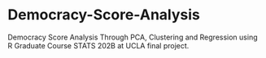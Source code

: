 # Democracy-Score-Analysis

Democracy Score Analysis Through PCA, Clustering and Regression using R
Graduate Course STATS 202B at UCLA final project.
